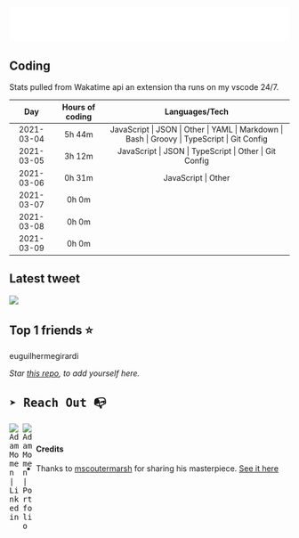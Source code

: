 
![test image size](/assets/welcome_message.gif)

## Coding
Stats pulled from Wakatime api an extension tha runs on my vscode 24/7.

|Day|Hours of coding|Languages/Tech|
|:-:|:-:|:-:|
|2021-03-04|5h 44m|JavaScript &#124; JSON &#124; Other &#124; YAML &#124; Markdown &#124; Bash &#124; Groovy &#124; TypeScript &#124; Git Config|
|2021-03-05|3h 12m|JavaScript &#124; JSON &#124; TypeScript &#124; Other &#124; Git Config|
|2021-03-06|0h 31m|JavaScript &#124; Other|
|2021-03-07|0h 0m||
|2021-03-08|0h 0m||
|2021-03-09|0h 0m||

## Latest tweet
[<img src="<tweet-image-url>" width="400">](<tweet-url>)

## Top 1 friends ⭐️
euguilhermegirardi

*Star [this repo](https://github.com/AdamMomen/AdamMomen), to add yourself here.*


<samp>

## ➤ Reach Out :mailbox_with_no_mail:

>
  <a href="https://www.linkedin.com/in/adam-momen-99596275/">
     <img align="left" alt="Adam Momen | Linkedin" width="24px" src="./assets/Linkedin.svg" />
   </a>

   <a href="https://adammomen.com/">
     <img align="left" alt="Adam Momen | Portfolio" width="24px" src="./assets/web.svg" />
   </a>

</samp>

<br>

#### Credits
* Thanks to [mscoutermarsh](https://github.com/mscoutermarsh) for sharing his masterpiece. [See it here](https://github.com/mscoutermarsh/mscoutermarsh)